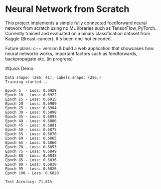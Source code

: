 ﻿# Neural Network from Scratch

This project implements a simple fully connected feedforward neural network from scratch using no ML libraries such as TensorFlow, PyTorch. 
Currently trained and evaluated on a binary classification dataset from Kaggle (Breast-cancer). It's been one-hot encoded. 

Future plans:
c++ version & build a web application that showcases how neural networks works, important factors such as feedforwards, backpropagate etc..(in progress)


#Quick Demo
```plaintext
Data shape: (286, 41), Labels shape: (286,)
Training started...

Epoch 5  - Loss: 0.6928
Epoch 10 - Loss: 0.6922
Epoch 15 - Loss: 0.6915
Epoch 20 - Loss: 0.6909
Epoch 25 - Loss: 0.6904
Epoch 30 - Loss: 0.6898
Epoch 35 - Loss: 0.6893
Epoch 40 - Loss: 0.6886
Epoch 45 - Loss: 0.6881
Epoch 50 - Loss: 0.6875
Epoch 55 - Loss: 0.6870
Epoch 60 - Loss: 0.6865
Epoch 65 - Loss: 0.6860
Epoch 70 - Loss: 0.6853
Epoch 75 - Loss: 0.6849
Epoch 80 - Loss: 0.6843
Epoch 85 - Loss: 0.6836
Epoch 90 - Loss: 0.6830
Epoch 95 - Loss: 0.6826
Epoch 100 - Loss: 0.6820

Test Accuracy: 71.81%
